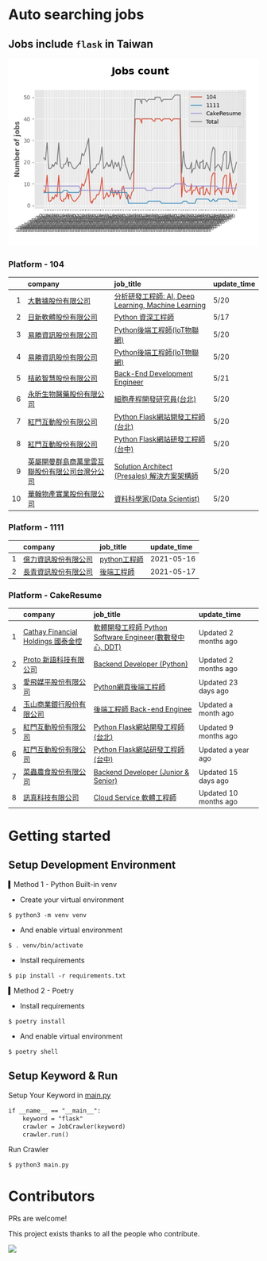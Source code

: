 # Auto searching jobs

## Jobs include `flask` in Taiwan 

 ![image](./doc/plot_img.jpg)


### Platform - 104


|    | company                                                                                     | job_title                                                                                               | update_time   |
|---:|:--------------------------------------------------------------------------------------------|:--------------------------------------------------------------------------------------------------------|:--------------|
|  1 | [大數據股份有限公司](https://www.104.com.tw/company/1a2x6bjjhc?jobsource=2018indexpoc)               | [分析研發工程師: AI, Deep Learning, Machine Learning](https://www.104.com.tw/job/54ffa?jobsource=2018indexpoc) | 5/20          |
|  2 | [日新軟體股份有限公司](https://www.104.com.tw/company/oi77qwg?jobsource=jolist_c_relevance)           | [Python 資深工程師](https://www.104.com.tw/job/6yfn5?jobsource=jolist_c_relevance)                           | 5/17          |
|  3 | [易勝資訊股份有限公司](https://www.104.com.tw/company/1a2x6bj8og?jobsource=2018indexpoc)              | [Python後端工程師(IoT物聯網)](https://www.104.com.tw/job/76vbt?jobsource=2018indexpoc)                          | 5/20          |
|  4 | [易勝資訊股份有限公司](https://www.104.com.tw/company/1a2x6bj8og?jobsource=jolist_c_relevance)        | [Python後端工程師(IoT物聯網)](https://www.104.com.tw/job/76vbt?jobsource=jolist_c_relevance)                    | 5/20          |
|  5 | [桔畝智慧股份有限公司](https://www.104.com.tw/company/1a2x6blm8y?jobsource=2018indexpoc)              | [Back-End Development Engineer](https://www.104.com.tw/job/7a80a?jobsource=2018indexpoc)                | 5/21          |
|  6 | [永昕生物醫藥股份有限公司](https://www.104.com.tw/company/5xfw7xk?jobsource=2018indexpoc)               | [細胞產程開發研究員(台北)](https://www.104.com.tw/job/6ujnv?jobsource=2018indexpoc)                                | 5/20          |
|  7 | [紅門互動股份有限公司](https://www.104.com.tw/company/oh4m67k?jobsource=jolist_c_relevance)           | [Python Flask網站開發工程師(台北)](https://www.104.com.tw/job/6xtfl?jobsource=jolist_c_relevance)                | 5/20          |
|  8 | [紅門互動股份有限公司](https://www.104.com.tw/company/oh4m67k?jobsource=jolist_c_relevance)           | [Python Flask網站研發工程師(台中)](https://www.104.com.tw/job/6kf9h?jobsource=jolist_c_relevance)                | 5/20          |
|  9 | [英屬開曼群島商萬里雲互聯股份有限公司台灣分公司](https://www.104.com.tw/company/1a2x6bk5cu?jobsource=2018indexpoc) | [Solution Architect (Presales) 解決方案架構師](https://www.104.com.tw/job/6c62k?jobsource=2018indexpoc)        | 5/20          |
| 10 | [華翰物產實業股份有限公司](https://www.104.com.tw/company/10xb8hsw?jobsource=2018indexpoc)              | [資料科學家(Data Scientist)](https://www.104.com.tw/job/72vx2?jobsource=2018indexpoc)                        | 5/20          |

### Platform - 1111


|    | company                                              | job_title                                          | update_time   |
|---:|:-----------------------------------------------------|:---------------------------------------------------|:--------------|
|  1 | [億力資訊股份有限公司](https://www.1111.com.tw/corp/54937860/) | [python工程師](https://www.1111.com.tw/job/97374762/) | 2021-05-16    |
|  2 | [長青資訊股份有限公司](https://www.1111.com.tw/corp/71694811/) | [後端工程師](https://www.1111.com.tw/job/85012186/)     | 2021-05-17    |

### Platform - CakeResume


|    | company                                                                               | job_title                                                                                                                           | update_time           |
|---:|:--------------------------------------------------------------------------------------|:------------------------------------------------------------------------------------------------------------------------------------|:----------------------|
|  1 | [Cathay Financial Holdings 國泰金控](https://www.cakeresume.com/companies/cathayholdings) | [軟體開發工程師 Python Software Engineer(數數發中心, DDT)](https://www.cakeresume.com/companies/cathayholdings/jobs/f5c69a)                     | Updated 2 months ago  |
|  2 | [Proto 新語科技有限公司](https://www.cakeresume.com/companies/proto-cx)                       | [Backend Developer (Python)](https://www.cakeresume.com/companies/proto-cx/jobs/backend-developer-python)                           | Updated 2 months ago  |
|  3 | [愛飛媒平股份有限公司](https://www.cakeresume.com/companies/avmapping)                          | [Python網頁後端工程師](https://www.cakeresume.com/companies/avmapping/jobs/web-backend-engineer-c24e5a)                                    | Updated 23 days ago   |
|  4 | [玉山商業銀行股份有限公司](https://www.cakeresume.com/companies/esunbank)                         | [後端工程師 Back-end Enginee](https://www.cakeresume.com/companies/esunbank/jobs/back-end-enginee)                                       | Updated a month ago   |
|  5 | [紅門互動股份有限公司](https://www.cakeresume.com/companies/eagleeye-5332f1)                    | [Python Flask網站開發工程師(台北)](https://www.cakeresume.com/companies/eagleeye-5332f1/jobs/python-flask-web-development-engineer-taipei)   | Updated 9 months ago  |
|  6 | [紅門互動股份有限公司](https://www.cakeresume.com/companies/eagleeye-5332f1)                    | [Python Flask網站研發工程師(台中)](https://www.cakeresume.com/companies/eagleeye-5332f1/jobs/python-flask-website-r-amp-d-engineer-taichung) | Updated a year ago    |
|  7 | [菜蟲農食股份有限公司](https://www.cakeresume.com/companies/tsaitung)                           | [Backend Developer (Junior & Senior)](https://www.cakeresume.com/companies/tsaitung/jobs/backend-developer-junior-senior)           | Updated 15 days ago   |
|  8 | [訊真科技有限公司](https://www.cakeresume.com/companies/truetel)                              | [Cloud Service 軟體工程師](https://www.cakeresume.com/companies/truetel/jobs/cloud-service-software-engineer)                            | Updated 10 months ago |



# Getting started
## Setup Development Environment
▍Method 1 - Python Built-in venv

- Create your virtual environment
```
$ python3 -m venv venv
```
- And enable virtual environment
```
$ . venv/bin/activate
```
- Install requirements
```
$ pip install -r requirements.txt 
```

▍Method 2 - Poetry
- Install requirements
```
$ poetry install
```
- And enable virtual environment
```
$ poetry shell
```

## Setup Keyword & Run

Setup Your Keyword in [main.py](./main.py#L88)
```
if __name__ == "__main__":
    keyword = "flask"
    crawler = JobCrawler(keyword)
    crawler.run()
```

Run Crawler
```
$ python3 main.py
```

# Contributors
PRs are welcome!

This project exists thanks to all the people who contribute.

<a href="https://github.com/hsuanchi/auto-search-flask-job/graphs/contributors">
  <img src="https://contrib.rocks/image?repo=hsuanchi/auto-search-flask-job"/>
</a>
